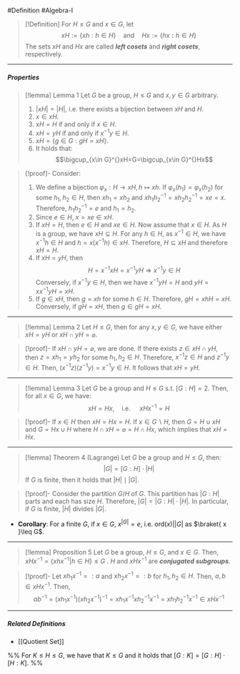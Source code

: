 #Definition #Algebra-I 

>[!Definition]
>For $H \leq G$ and $x\in G$, let $$xH:=\{ xh:h\in H \}\quad \text{and}\quad Hx:=\{ hx:h\in H \}$$
> The sets $xH$ and $Hx$ are called ***left cosets*** and ***right cosets***, respectively.
---
##### Properties
> [!lemma] Lemma 1
> Let $G$ be a group, $H \leq G$ and $x,y\in G$ arbitrary. 
> 1. $|xH|=|H|$, i.e. there exists a bijection between $xH$ and $H$.
> 2. $x\in xH$.
> 3. $xH=H$ if and only if $x \in H$.
> 4. $xH=yH$ if and only if $x^{-1}y\in H$.
> 5. $xH=\{ g\in G:gH=xH \}$.
> 6. It holds that:$$\bigcup_{x\in G}^{}xH=G=\bigcup_{x\in G}^{}Hx$$

>[!proof]-
>Consider:
>1. We define a bijection $\varphi_{x}:H\to xH, h\mapsto xh$. If $\varphi_{x}(h_{1})=\varphi_{x}(h_{2})$ for some $h_{1},h_{2}\in H$, then $xh_{1}=xh_{2}$ and $xh_{1}h_{2}^{-1}=xh_{2}h_{2}^{-1}=xe=x$. Therefore, $h_{1}h_{2}^{-1}=e$ and $h_{1}=h_{2}$.
>2. Since $e\in H$, $x=xe\in xH$.
>3. If $xH=H$, then $e\in H$ and $xe\in H$. Now assume that $x\in H$. As $H$ is a group, we have $xH \subseteq H$. For any $h\in H$, as $x^{-1}\in H$, we have $x^{-1}h\in H$ and $h=x(x^{-1}h)\in xH$. Therefore, $H \subseteq xH$ and therefore $xH=H$.
>4. If $xH=yH$, then $$ H=x^{-1}xH=x^{-1}yH \Longrightarrow x^{-1}y\in H$$
>	Conversely, if $x^{-1}y\in H$, then we have $x^{-1}yH=H$ and $yH=x x^{-1}yH=xH$.
>5. If $g\in xH$, then $g=xh$ for some $h\in H$. Therefore, $gH=xhH=xH$. Conversely, if $gH=xH$, then $g\in gH=xH$.
---
> [!lemma] Lemma 2
> Let $H \leq G$, then for any $x,y\in G$, we have either $xH=yH$ or $xH\cap yH=\varnothing$.

>[!proof]-
>If $xH\cap yH=\varnothing$, we are done. If there exists $z\in xH\cap yH$, then $z=xh_{1}=yh_{2}$ for some $h_{1},h_{2}\in H$. Therefore, $x^{-1}z\in H$ and $z^{-1}y\in H$. Then, $(x^{-1}z)(z^{-1}y)=x^{-1}y\in H$. It follows that $xH=yH$.
---
> [!lemma] Lemma 3
> Let $G$ be a group and $H\leq G$ s.t. $[G:H]=2$. Then, for all $x \in G$, we have:$$xH=Hx,\quad \text{i.e. }\quad xHx^{-1}=H$$

>[!proof]-
>If $x\in H$ then $xH=Hx=H$. If $x\in G\backslash H$, then $G=H\cup xH$ and $G=Hx\cup H$ where $H\cap xH=\varnothing =H\cap Hx$, which implies that $xH=Hx$.
---
> [!lemma] Theorem 4 (Lagrange)
> Let $G$ be a group and $H \leq G$, then:$$|G|=[G:H]\cdot|H|$$
> If $G$ is finite, then it holds that $|H| \mid |G|$. 

>[!proof]-
>Consider the partition $G / H$ of $G$. This partition has $|G:H|$ parts and each has size $H$. Therefore, $|G|=|G:H|\cdot|H|$. In particular, if $G$ is finite, $|H|$ divides $|G|$.
- **Corollary**: For a finite $G$, if $x\in G$, $x^{\left| G \right|}=e$, i.e. $\text{ord}(x)|\left| G \right|$ as $\braket{ x  }\leq G$.
---
> [!lemma] Proposition 5
> Let $G$ be a group, $H \leq G$, and $x\in G$. Then, $xHx^{-1}=\{  xhx^{-1} | h\in H \} \leq G$ . $H$ and $xHx ^{-1}$ are ***conjugated subgroups***. 

>[!proof]-
>Let $xh_{1}x^{-1}=:a$ and $xh_{2}x^{-1}=:b$ for $h_{1},h_{2}\in H$. Then, $a,b\in xHx^{-1}$. Then,
> $$ab^{-1}=(xh_{1}x^{-1})(xh_{2}x^{-1})^{-1}=xh_{1}x^{-1}xh_{2}^{-1}x^{-1}=xh_{1}h_{2}^{-1}x^{-1}\in xHx^{-1}$$
---
##### Related Definitions
- [[Quotient Set]]


%% For $K \leq H \leq G$, we have that $K \leq G$ and it holds that $[G:K]=[G:H]\cdot [H:K]$. %%
